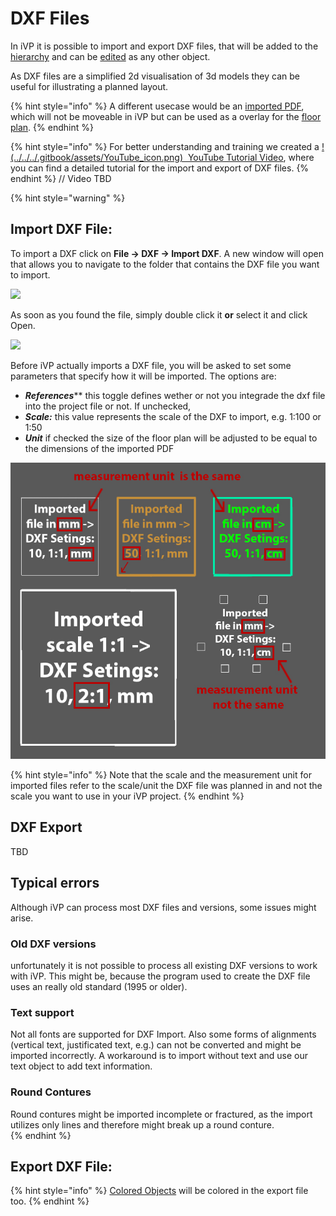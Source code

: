 # DXF Files

In iVP it is possible to import and export DXF files, that will be added to the [hierarchy](../user-interface/the-machine-list.md) and can be [edited](../machines/selecting-and-moving-objects.md) as any other object. 

As DXF files are a simplified 2d visualisation of 3d models they can be useful for illustrating a planned layout.

{% hint style="info" %}
A different usecase would be an [imported PDF](../getting-started/importing-pdfs.md), which will not be moveable in iVP but can be used as a overlay for the [floor plan](../user-interface/the-floor-plan.md).
{% endhint %}

{% hint style="info" %}
For better understanding and training we created a [!(../../../.gitbook/assets/YouTube\_icon.png) <img src="../.gitbook/assets/YouTube_icon.png" alt="" data-size="line"> YouTube Tutorial Video](https://www.youtube.com/watch?v=Maxivv824Dk&list=PLlzoGkRUR67houzn5F5ejD3R-kQrDcps5&index=18), where you can find a detailed tutorial for the import and export of DXF files.
{% endhint %}  // Video TBD

{% hint style="warning" %}

## Import DXF File:

To import a DXF click on **File -> DXF -> Import DXF**. A new window will open that allows you to navigate to the folder that contains the DXF file you want to import.

![](../../../.gitbook/assets/DXF\_Import\_open.jpg)

As soon as you found the file, simply double click it **or** select it and click Open.

![](../../../.gitbook/assets/DXF\_Import\_file.jpg)

Before iVP actually imports a DXF file, you will be asked to set some parameters that specify how it will be imported. The options are:

* _**References**_** this toggle defines wether or not you integrade the dxf file into the project file or not. If unchecked, 
* _**Scale:**_ this value represents the scale of the DXF to import, e.g. 1:100 or 1:50
* _**Unit**_ if checked the size of the floor plan will be adjusted to be equal to the dimensions of the imported PDF

![](../../../.gitbook/assets/DXF_Import_comparison.jpg)

{% hint style="info" %}
Note that the scale and the measurement unit for imported files refer to the scale/unit the DXF file was planned in and not the scale you want to use in your iVP project.
{% endhint %}

## DXF Export

TBD

## Typical errors
Although iVP can process most DXF files and versions, some issues might arise. 
### Old DXF versions
unfortunately it is not possible to process all existing DXF versions to work with iVP. This might be, because the program used to create the DXF file uses an really old standard (1995 or older).
### Text support 
Not all fonts are supported for DXF Import. Also some forms of alignments (vertical text, justificated text, e.g.) can not be converted and might be imported incorrectly. A workaround is to import without text and use our text object to add text information.
### Round Contures
Round contures might be imported incomplete or fractured, as the import utilizes only lines and therefore might break up a round conture.  
{% endhint %}


## Export DXF File:

{% hint style="info" %}
[Colored Objects](../machines/highlighting-objects.md) will be colored in the export file too.
{% endhint %}
